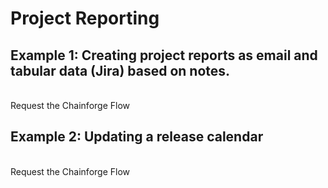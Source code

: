 # Project Reporting

## Example 1: Creating project reports as email and tabular data (Jira) based on notes.

<br> Request the Chainforge Flow

## Example 2: Updating a release calendar

<br> Request the Chainforge Flow

